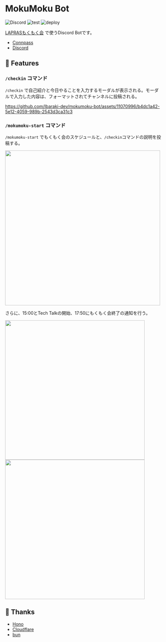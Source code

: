 # MokuMoku Bot

![Discord](https://img.shields.io/discord/1110091489469530132?style=flat-square&logo=discord&label=Discord) ![test](https://github.com/lapras-inc/mokumoku-bot/actions/workflows/test.yml/badge.svg) ![deploy](https://github.com/lapras-inc/mokumoku-bot/actions/workflows/deploy.yml/badge.svg)



[LAPRASもくもく会](https://lapras.connpass.com/) で使うDiscord Botです。

- [Connpass](https://lapras.connpass.com/)
- [Discord](https://discord.gg/nEpKzXBkkC)

## 🚀 Features

### `/checkin` コマンド

`/checkin` で自己紹介と今日やることを入力するモーダルが表示される。モーダルで入力した内容は、フォーマットされてチャンネルに投稿される。

https://github.com/Ibaraki-dev/mokumoku-bot/assets/11070996/b4dc1a42-5e12-4059-989b-2543d3ca31c3

### `/mokumoku-start` コマンド

`/mokumoku-start` でもくもく会のスケジュールと、`/checkin`コマンドの説明を投稿する。

<img src="https://github.com/Ibaraki-dev/mokumoku-bot/assets/11070996/d709f532-af6d-4345-a875-ab02b4ba4324" width="500">

さらに、15:00とTech Talkの開始、17:50にもくもく会終了の通知を行う。

<img src="https://github.com/Ibaraki-dev/mokumoku-bot/assets/11070996/3ab98749-5bbb-40f5-a81b-6900e0f12c3a" width="450">
<img src="https://github.com/Ibaraki-dev/mokumoku-bot/assets/11070996/3f11d35d-5eb0-4fb7-9046-e2ab43d01282" width="450">



## 💖 Thanks

- [Hono](https://hono.dev/)
- [Cloudflare](https://www.cloudflare.com/)
- [bun](https://bun.sh/)
